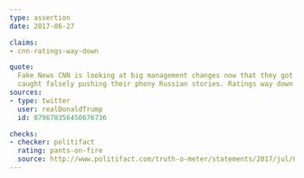 ```yaml
---
type: assertion
date: 2017-06-27

claims:
- cnn-ratings-way-down

quote:
  Fake News CNN is looking at big management changes now that they got
  caught falsely pushing their phony Russian stories. Ratings way down!
sources:
- type: twitter
  user: realDonaldTrump
  id: 879678356450676736

checks:
- checker: politifact
  rating: pants-on-fire
  source: http://www.politifact.com/truth-o-meter/statements/2017/jul/03/donald-trump/trumps-pants-fire-claim-cnn-ratings-are-way-down/
---
```

